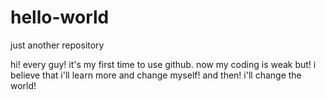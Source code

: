 # hello-world
just another repository

hi! every guy!
it's my first time to use github.
now my coding is weak 
but! 
i believe that i'll learn more and change myself!
and then!
i'll change the world!
